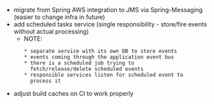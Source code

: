 - migrate from Spring AWS integration to JMS via Spring-Messaging (easier to change infra in future)
- add scheduled tasks service (single responsibility - store/fire events without actual processing)
    - NOTE:
      ```
      * separate service with its own DB to store events
      * events coming through the application event bus
      * there is a scheduled job trying to 
        fetch/release/delete scheduled events
      * responsible services listen for scheduled event to
        process it
      ```
- adjust build caches on CI to work properly
